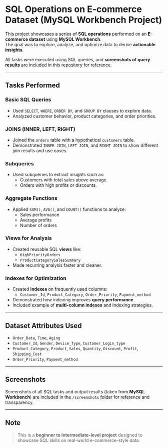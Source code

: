 # SQL Operations on E-commerce Dataset (MySQL Workbench Project)

This project showcases a series of **SQL operations** performed on an **E-commerce dataset** using **MySQL Workbench**.  
The goal was to explore, analyze, and optimize data to derive **actionable insights**.  

All tasks were executed using SQL queries, and **screenshots of query results** are included in this repository for reference.

---

## Tasks Performed

### Basic SQL Queries
- Used `SELECT`, `WHERE`, `ORDER BY`, and `GROUP BY` clauses to explore data.
- Analyzed customer behavior, product categories, and order priorities.

### JOINS (INNER, LEFT, RIGHT)
- Joined the `orders` table with a hypothetical `customers` table.
- Demonstrated `INNER JOIN`, `LEFT JOIN`, and `RIGHT JOIN` to show different join results and use cases.

### Subqueries
- Used subqueries to extract insights such as:
  - Customers with total sales above average.
  - Orders with high profits or discounts.

### Aggregate Functions
- Applied `SUM()`, `AVG()`, and `COUNT()` functions to analyze:
  - Sales performance
  - Average profits
  - Number of orders

### Views for Analysis
- Created reusable SQL **views** like:
  - `HighPriorityOrders`
  - `ProductCategorySalesSummary`
- Made recurring analysis faster and cleaner.

### Indexes for Optimization
- Created **indexes** on frequently used columns:
  - `Customer_Id`, `Product_Category`, `Order_Priority`, `Payment_method`
- Demonstrated how indexing improves **query performance**.
- Included example of **multi-column indexes** and indexing strategies.

---

## Dataset Attributes Used

- `Order_Date`, `Time`, `Aging`  
- `Customer_Id`, `Gender`, `Device_Type`, `Customer_Login_type`  
- `Product_Category`, `Product`, `Sales`, `Quantity`, `Discount`, `Profit`, `Shipping_Cost`  
- `Order_Priority`, `Payment_method`

---

## Screenshots

Screenshots of all SQL tasks and output results (taken from **MySQL Workbench**) are included in the `/screenshots` folder for reference and transparency.

---

## Note

> This is a **beginner to intermediate-level project** designed to showcase SQL skills on real-world e-commerce-style data.
